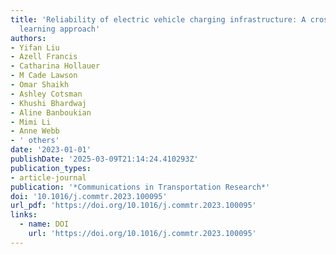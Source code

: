 ```yaml
---
title: 'Reliability of electric vehicle charging infrastructure: A cross-lingual deep
  learning approach'
authors:
- Yifan Liu
- Azell Francis
- Catharina Hollauer
- M Cade Lawson
- Omar Shaikh
- Ashley Cotsman
- Khushi Bhardwaj
- Aline Banboukian
- Mimi Li
- Anne Webb
- ' others'
date: '2023-01-01'
publishDate: '2025-03-09T21:14:24.410293Z'
publication_types:
- article-journal
publication: '*Communications in Transportation Research*'
doi: '10.1016/j.commtr.2023.100095'
url_pdf: 'https://doi.org/10.1016/j.commtr.2023.100095'
links:
  - name: DOI
    url: 'https://doi.org/10.1016/j.commtr.2023.100095'
---
```

